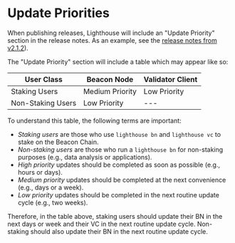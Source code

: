 # Update Priorities

When publishing releases, Lighthouse will include an "Update Priority" section in the release notes. As an example, see the [release notes from v2.1.2](https://github.com/sigp/lighthouse/releases/tag/v2.1.2)).

The "Update Priority" section will include a table which may appear like so:

| User Class        | Beacon Node     | Validator Client |
|-------------------|-----------------|------------------|
| Staking Users     | Medium Priority | Low Priority     |
| Non-Staking Users | Low Priority    | ---              |

To understand this table, the following terms are important:

- *Staking users* are those who use `lighthouse bn` and `lighthouse vc` to stake on the Beacon Chain.
- *Non-staking users* are those who run a `lighthouse bn` for non-staking purposes (e.g., data analysis or applications).
- *High priority* updates should be completed as soon as possible (e.g., hours or days).
- *Medium priority* updates should be completed at the next convenience (e.g., days or a week).
- *Low priority* updates should be completed in the next routine update cycle (e.g., two weeks).

Therefore, in the table above, staking users should update their BN in the next days or week and
their VC in the next routine update cycle. Non-staking should also update their BN in the next
routine update cycle.
